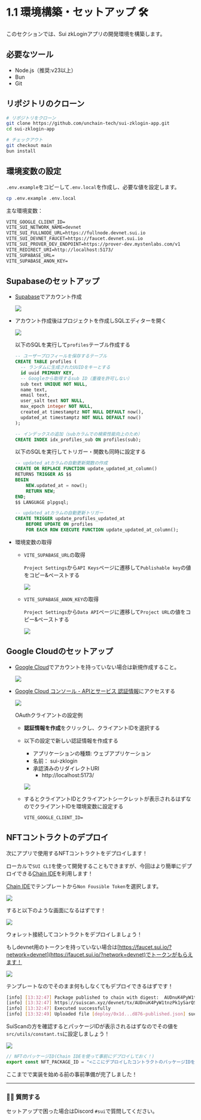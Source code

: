# 1.1 環境構築・セットアップ 🛠

このセクションでは、Sui zkLoginアプリの開発環境を構築します。

## 必要なツール
- Node.js（推奨:v23以上）
- Bun
- Git

## リポジトリのクローン

```bash
# リポジトリをクローン
git clone https://github.com/unchain-tech/sui-zklogin-app.git
cd sui-zklogin-app

# チェックアウト
git checkout main
bun install
```

## 環境変数の設定

`.env.example`をコピーして`.env.local`を作成し、必要な値を設定します。

```bash
cp .env.example .env.local
```


主な環境変数：

```txt
VITE_GOOGLE_CLIENT_ID=
VITE_SUI_NETWORK_NAME=devnet
VITE_SUI_FULLNODE_URL=https://fullnode.devnet.sui.io
VITE_SUI_DEVNET_FAUCET=https://faucet.devnet.sui.io
VITE_SUI_PROVER_DEV_ENDPOINT=https://prover-dev.mystenlabs.com/v1
VITE_REDIRECT_URI=http://localhost:5173/
VITE_SUPABASE_URL=
VITE_SUPABASE_ANON_KEY=
```

## Supabaseのセットアップ

- [Supabase](https://supabase.com/)でアカウント作成

  ![](/images/Sui-zklogin/section-1/1_0.png)

- アカウント作成後はプロジェクトを作成しSQLエディターを開く

  ![](/images/Sui-zklogin/section-1/1_1.png)

  以下のSQLを実行して`profiles`テーブル作成する

  ```sql
  -- ユーザープロフィールを保存するテーブル
  CREATE TABLE profiles (
    -- ランダムに生成されたUUIDをキーとする
    id uuid PRIMARY KEY,
    -- Googleから取得するsub ID（重複を許可しない）
    sub text UNIQUE NOT NULL,
    name text,
    email text,
    user_salt text NOT NULL,
    max_epoch integer NOT NULL,
    created_at timestamptz NOT NULL DEFAULT now(),
    updated_at timestamptz NOT NULL DEFAULT now()
  );

  -- インデックスの追加（subカラムでの検索性能向上のため）
  CREATE INDEX idx_profiles_sub ON profiles(sub);
  ```

  以下のSQLを実行してトリガー・関数も同時に設定する

  ```sql
  -- updated_atカラムの自動更新関数の作成
  CREATE OR REPLACE FUNCTION update_updated_at_column() 
  RETURNS TRIGGER AS $$
  BEGIN
      NEW.updated_at = now();
      RETURN NEW;
  END;
  $$ LANGUAGE plpgsql;

  -- updated_atカラムの自動更新トリガー
  CREATE TRIGGER update_profiles_updated_at
      BEFORE UPDATE ON profiles
      FOR EACH ROW EXECUTE FUNCTION update_updated_at_column();
  ```

- 環境変数の取得

  - `VITE_SUPABASE_URL`の取得

    `Project Settings`から`API Keys`ページに遷移して`Publishable key`の値をコピー&ペーストする

    ![](/images/Sui-zklogin/section-1/1_2.png)

  - `VITE_SUPABASE_ANON_KEY`の取得

    `Project Settings`から`Data API`ページに遷移して`Project URL`の値をコピー&ペーストする

    ![](/images/Sui-zklogin/section-1/1_3.png)

## Google Cloudのセットアップ

- [Google Cloud](https://cloud.google.com)でアカウントを持っていない場合は新規作成すること。

  ![](/images/Sui-zklogin/section-1/1_4.png)

- [Google Cloud コンソール - APIとサービス 認証情報](https://console.cloud.google.com/apis/credentials)にアクセスする

  ![](/images/Sui-zklogin/section-1/1_5.png)

  OAuthクライアントの設定例

  - **認証情報を作成**をクリックし、クライアントIDを選択する
  - 以下の設定で新しい認証情報を作成する
    - アプリケーションの種類: ウェブアプリケーション
    - 名前： sui-zklogin
    - 承認済みのリダイレクトURI
      - http://localhost:5173/

    ![](/images/Sui-zklogin/section-1/1_6.png)

  - するとクライアントIDとクライアントシークレットが表示されるはずなのでクライアントIDを環境変数に設定する

    ```text
    VITE_GOOGLE_CLIENT_ID=
    ```

## NFTコントラクトのデプロイ

次にアプリで使用するNFTコントラクトをデプロイします！

ローカルで`SUI CLI`を使って開発することもできますが、今回はより簡単にデプロイできる[Chain IDE](https://chainide.com)を利用します！

[Chain IDE](https://chainide.com/s/sui/461d77b23e934de4bad422db11cf3d0d)でテンプレートから`Non Fousible Token`を選択します。

![](/images/Sui-zklogin/section-1/1_7.png)

すると以下のような画面になるはずです！

![](/images/Sui-zklogin/section-1/1_8.png)

ウォレット接続してコントラクトをデプロイしましょう！  

もしdevnet用のトークンを持っていない場合は[https://faucet.sui.io/?network=devnet](https://faucet.sui.io/?network=devnet)でトークンがもらえます！

![](/images/Sui-zklogin/section-1/1_9.png)

テンプレートなのでそのまま何もしなくてもデプロイできるはずです！

```bash
[info] [13:32:47] Package published to chain with digest:  AUDnuK4PyW1tnzPk1ySarQSNTz9p87vw7PYfQehEF2MR
[info] [13:32:47] https://suiscan.xyz/devnet/tx/AUDnuK4PyW1tnzPk1ySarQSNTz9p87vw7PYfQehEF2MR
[info] [13:32:47] Executed successfully
[info] [13:32:49] Uploaded file [deploy/0x1d...d876-published.json] successfully!
```

SuiScanの方を確認するとパッケージIDが表示されるはずなのでその値を`src/utils/constant.ts`に設定しましょう！

![](/images/Sui-zklogin/section-1/1_10.png)

```ts
// NFTのパッケージID(Chain IDEを使って事前にデプロイしておく！)
export const NFT_PACKAGE_ID = "<ここにデプロイしたコントラクトのパッケージIDを貼り付ける>";
```

ここまでで実装を始める前の事前準備が完了しました！

---

### 🙋‍♂️ 質問する

セットアップで困った場合はDiscord `#sui`で質問してください。
